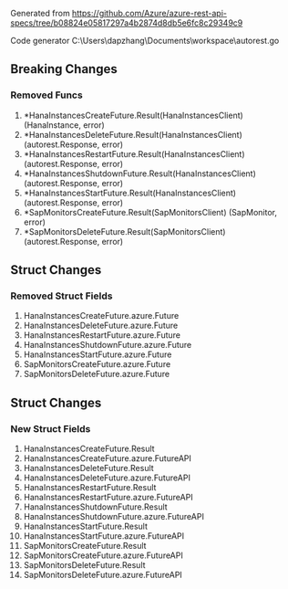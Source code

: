 Generated from https://github.com/Azure/azure-rest-api-specs/tree/b08824e05817297a4b2874d8db5e6fc8c29349c9

Code generator C:\Users\dapzhang\Documents\workspace\autorest.go

## Breaking Changes

### Removed Funcs

1. *HanaInstancesCreateFuture.Result(HanaInstancesClient) (HanaInstance, error)
1. *HanaInstancesDeleteFuture.Result(HanaInstancesClient) (autorest.Response, error)
1. *HanaInstancesRestartFuture.Result(HanaInstancesClient) (autorest.Response, error)
1. *HanaInstancesShutdownFuture.Result(HanaInstancesClient) (autorest.Response, error)
1. *HanaInstancesStartFuture.Result(HanaInstancesClient) (autorest.Response, error)
1. *SapMonitorsCreateFuture.Result(SapMonitorsClient) (SapMonitor, error)
1. *SapMonitorsDeleteFuture.Result(SapMonitorsClient) (autorest.Response, error)

## Struct Changes

### Removed Struct Fields

1. HanaInstancesCreateFuture.azure.Future
1. HanaInstancesDeleteFuture.azure.Future
1. HanaInstancesRestartFuture.azure.Future
1. HanaInstancesShutdownFuture.azure.Future
1. HanaInstancesStartFuture.azure.Future
1. SapMonitorsCreateFuture.azure.Future
1. SapMonitorsDeleteFuture.azure.Future

## Struct Changes

### New Struct Fields

1. HanaInstancesCreateFuture.Result
1. HanaInstancesCreateFuture.azure.FutureAPI
1. HanaInstancesDeleteFuture.Result
1. HanaInstancesDeleteFuture.azure.FutureAPI
1. HanaInstancesRestartFuture.Result
1. HanaInstancesRestartFuture.azure.FutureAPI
1. HanaInstancesShutdownFuture.Result
1. HanaInstancesShutdownFuture.azure.FutureAPI
1. HanaInstancesStartFuture.Result
1. HanaInstancesStartFuture.azure.FutureAPI
1. SapMonitorsCreateFuture.Result
1. SapMonitorsCreateFuture.azure.FutureAPI
1. SapMonitorsDeleteFuture.Result
1. SapMonitorsDeleteFuture.azure.FutureAPI
